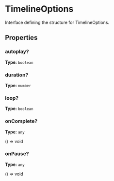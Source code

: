 # TimelineOptions

Interface defining the structure for TimelineOptions.

## Properties

### autoplay?

**Type:** `boolean`

### duration?

**Type:** `number`

### loop?

**Type:** `boolean`

### onComplete?

**Type:** `any`

() => void

### onPause?

**Type:** `any`

() => void

